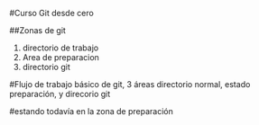#Curso Git desde cero

##Zonas de git
1. directorio de trabajo
2. Area de preparacion
3. directorio git

#Flujo de trabajo básico de git, 3 áreas directorio normal, estado preparación, y direcorio git

#estando todavía en la zona de preparación